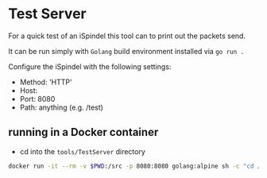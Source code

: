 # Test Server

For a quick test of an iSpindel this tool can to print out the packets send.

It can be run simply with `Golang` build environment installed via `go run .` 

Configure the iSpindel with the following settings:

* Method: 'HTTP'
* Host: <your workstation IP>
* Port: 8080
* Path: anything (e.g. /test)

## running in a Docker container

* cd into the `tools/TestServer` directory

```bash
docker run -it --rm -v $PWD:/src -p 8080:8080 golang:alpine sh -c "cd /src && go mod tidy && go run ."
```

